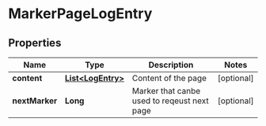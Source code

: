 
# MarkerPageLogEntry

## Properties
Name | Type | Description | Notes
------------ | ------------- | ------------- | -------------
**content** | [**List&lt;LogEntry&gt;**](LogEntry.md) | Content of the page |  [optional]
**nextMarker** | **Long** | Marker that canbe used to reqeust next page |  [optional]



